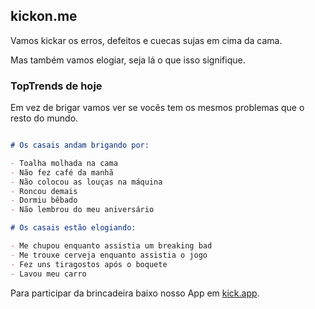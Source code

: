 ## kickon.me

Vamos kickar os erros, defeitos e cuecas sujas em cima da cama.

Mas também vamos elogiar, seja lá o que isso signifique.

### TopTrends de hoje

Em vez de brigar vamos ver se vocês tem os mesmos problemas que o resto do mundo.


```markdown

# Os casais andam brigando por:

- Toalha molhada na cama
- Não fez café da manhã
- Não colocou as louças na máquina
- Roncou demais
- Dormiu bêbado
- Não lembrou do meu aniversário

# Os casais estão elogiando:

- Me chupou enquanto assistia um breaking bad
- Me trouxe cerveja enquanto assistia o jogo
- Fez uns tiragostos após o boquete
- Lavou meu carro

```

Para participar da brincadeira baixo nosso App em [kick.app](kickon.me).

